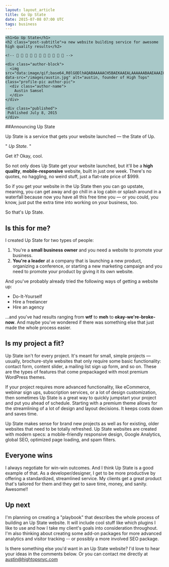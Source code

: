 ```yaml
---
layout: layout_article
title: Go Up State
date: 2015-07-08 07:00 UTC
tags: business
---
```


<div class='blog-header' style="background-image:url(/images/blog/trees.jpg);background-color: #A8C8C8;">

  <div class="blog-header-content">

    <h1>Go Up State</h1>
    <h2 class="post-subtitle">a new website building service for awesome high quality results</h2>

    <!-- 🌿 🌄 🌿 🌄 🌿 🌄 🌿 🌄 🌿 🌄 🌿 -->

    <div class="author-block">
      <img src="data:image/gif;base64,R0lGODlhAQABAAAAACH5BAEKAAEALAAAAAABAAEAAAICTAEAOw==" data-src="/images/austin.jpg" alt="austin, founder of High Tops" class="profile-pic author-pic">
      <div class="author-name">
        Austin Samsel
      </div>
    </div>

    <div class="published">
     Published July 8, 2015
    </div>

  </div>

</div>

##Announcing Up State

Up State is a service that gets your website launched — the State of Up.

" *Up State.* "

Get it? Okay, cool.

So not only does Up State get your website launched, but it'll be a **high quality**, **mobile-responsive** website, built in just one week. There's no quotes, no haggling, no weird stuff, just a flat-rate price of $999.

So if you get your website in the Up State then you can go upstate, meaning, you can get away and go chill in a log cabin or splash around in a waterfall because now you have all this free time you — or you could, you know, just put the extra time into working on your business, too.

So that's Up State.

## Is this for me?

I created Up State for two types of people:

1. You're a **small business owner** and you need a website to promote your business.
2. **You're a leader** at a company that is launching a new product, organizing a conference, or starting a new marketing campaign and you need to promote your product by giving it its own website.

And you've probably already tried the following ways of getting a website up:

* Do-It-Yourself
* Hire a freelancer
* Hire an agency

…and you've had results ranging from **wtf** to **meh** to **okay-we're-broke-now**. And maybe you've wondered if there was something else that just made the whole process easier.

## Is my project a fit?

Up State isn't for every project. It's meant for small, simple projects — usually, brochure-style websites that only require some basic functionality: contact form, content slider, a mailing list sign up form, and so on. These are the types of features that come prepackaged with most premium WordPress themes.

If your project requires more advanced functionality, like eCommerce, webinar sign ups, subscription services, or a lot of design customization, then sometimes Up State is a great way to quickly jumpstart your project and put you ahead of schedule. Starting with a premium theme allows for the streamlining of a lot of design and layout decisions. It keeps costs down and saves time.

Up State makes sense for brand new projects as well as for existing, older websites that need to be totally refreshed. Up State websites are created with modern specs: a mobile-friendly responsive design, Google Analytics, global SEO, optimized page loading, and spam filters.

## Everyone wins

I always negotiate for win-win outcomes. And I think Up State is a good example of that. As a developer/designer, I get to be more productive by offering a standardized, streamlined service. My clients get a great product that's tailored for them and they get to save time, money, and sanity. Awesome!!

## Up next

I'm planning on creating a "playbook" that describes the whole process of building an Up State website. It will include cool stuff like which plugins I like to use and how I take my client's goals into consideration throughout. I'm also thinking about creating some add-on packages for more advanced analytics and visitor tracking -- or possibly a more involved SEO package.

Is there something else you'd want in an Up State website? I'd love to hear your ideas in the comments below. Or  you can contact me directly at <a href="mailto:austin@hightopsnyc.com">austin@hightopsnyc.com</a>

